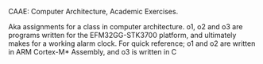 CAAE: Computer Architecture, Academic Exercises.

Aka assignments for a class in computer architecture. 
o1, o2 and o3 are programs written for the EFM32GG-STK3700 platform, and
ultimately makes for a working alarm clock. For quick reference; o1 and o2 are written in
ARM Cortex-M* Assembly, and o3 is written in C
